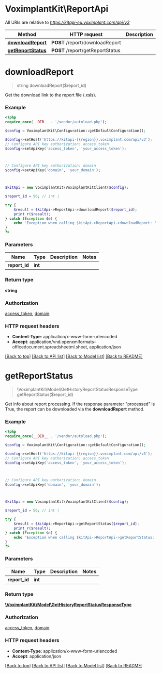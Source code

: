 # VoximplantKit\ReportApi

All URIs are relative to *https://kitapi-eu.voximplant.com/api/v3*

Method | HTTP request | Description
------------- | ------------- | -------------
[**downloadReport**](ReportApi.md#downloadReport) | **POST** /report/downloadReport | 
[**getReportStatus**](ReportApi.md#getReportStatus) | **POST** /report/getReportStatus | 


# **downloadReport**
> string downloadReport($report_id)



Get the download link to the report file (.xsls).

### Example
```php
<?php
require_once(__DIR__ . '/vendor/autoload.php');

$config = VoximplantKit\Configuration::getDefaultConfiguration();

$config->setHost('https://kitapi-{{region}}.voximplant.com/api/v3');
// Configure API key authorization: access_token
$config->setApiKey('access_token', 'your_access_token');



// Configure API key authorization: domain
$config->setApiKey('domain', 'your_domain');



$kitApi = new VoximplantKit\VoximplantKitClient($config);

$report_id = 56; // int | 

try {
    $result = $kitApi->ReportApi->downloadReport($report_id);
    print_r($result);
} catch (Exception $e) {
    echo 'Exception when calling $kitApi->ReportApi->downloadReport: ', $e->getMessage(), PHP_EOL;
}
?>
```

### Parameters

Name | Type | Description  | Notes
------------- | ------------- | ------------- | -------------
 **report_id** | **int**|  |

### Return type

**string**

### Authorization

[access_token](../../README.md#access_token), [domain](../../README.md#domain)

### HTTP request headers

 - **Content-Type**: application/x-www-form-urlencoded
 - **Accept**: application/vnd.openxmlformats-officedocument.spreadsheetml.sheet, application/json

[[Back to top]](#) [[Back to API list]](../../README.md#documentation-for-api-endpoints) [[Back to Model list]](../../README.md#documentation-for-models) [[Back to README]](../../README.md)

# **getReportStatus**
> \VoximplantKit\Model\GetHistoryReportStatusResponseType getReportStatus($report_id)



Get info about report processing. If the response parameter \"processed\" is True, the report can be downloaded via the <b>downloadReport</b> method.

### Example
```php
<?php
require_once(__DIR__ . '/vendor/autoload.php');

$config = VoximplantKit\Configuration::getDefaultConfiguration();

$config->setHost('https://kitapi-{{region}}.voximplant.com/api/v3');
// Configure API key authorization: access_token
$config->setApiKey('access_token', 'your_access_token');



// Configure API key authorization: domain
$config->setApiKey('domain', 'your_domain');



$kitApi = new VoximplantKit\VoximplantKitClient($config);

$report_id = 56; // int | 

try {
    $result = $kitApi->ReportApi->getReportStatus($report_id);
    print_r($result);
} catch (Exception $e) {
    echo 'Exception when calling $kitApi->ReportApi->getReportStatus: ', $e->getMessage(), PHP_EOL;
}
?>
```

### Parameters

Name | Type | Description  | Notes
------------- | ------------- | ------------- | -------------
 **report_id** | **int**|  |

### Return type

[**\VoximplantKit\Model\GetHistoryReportStatusResponseType**](../Model/GetHistoryReportStatusResponseType.md)

### Authorization

[access_token](../../README.md#access_token), [domain](../../README.md#domain)

### HTTP request headers

 - **Content-Type**: application/x-www-form-urlencoded
 - **Accept**: application/json

[[Back to top]](#) [[Back to API list]](../../README.md#documentation-for-api-endpoints) [[Back to Model list]](../../README.md#documentation-for-models) [[Back to README]](../../README.md)

